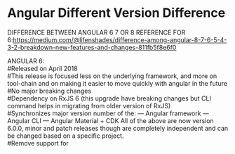 # Angular Different Version Difference

DIFFERENCE BETWEEN ANGULAR 6 7 OR 8
 REFERENCE FOR 6:https://medium.com/@lifenshades/difference-among-angular-8-7-6-5-4-3-2-breakdown-new-features-and-changes-811fb5f8e6f0
 
 ANGULAR 6:<br/>
#Released on April 2018<br/>
#This release is focused less on the underlying framework, and more on tool-chain and on making it easier to move quickly with angular in   the future<br/>
#No major breaking changes<br/>
#Dependency on RxJS 6 (this upgrade have breaking changes but CLI command helps in migrating from older version of RxJS)<br/>
#Synchronizes major version number of the:
  — Angular framework
  — Angular CLI
  — Angular Material + CDK
   All of the above are now version 6.0.0, minor and patch releases though are completely independent and can be changed based on a   specific project.<br/>
 #Remove support for <template> tag and “<ng-template>” should be used.<br/>
 #Registering provider: To register new service/provider, we import Service into module and then inject in provider array. e.g:<br/>
  
    // app.module.ts
    import {MyService} from './my-service';
    ...
    providers: [...MyService]
    ... 
 But after this upgrade you will be able to add providedIn property in injectable decorator. e.g:<br/>
 
  // MyService.ts
  @Injectable({ providedIn: 'root'})
  export class MyService{}
  <br/>
  #CLI Changes: Two new commands have been introduced
— ng update <package>
* Analyse package.json and recommend updates to your application
* 3rd parties can provide update scripts using schematics
* automatically update code for breaking changes
* staying update and low maintenance
— ng add
* add new capablities to your applicaiton
* e.g ng add @angular/material : behind the scene it add bit of necessary code and changes project where needed to add it the thing we just told it to add.
* Now adding things like angular material, progressive web app, service workers & angular elements to your existing ng application will be easy.
  <br/>
 #CLI + Material starter templates: Let angular create code snippet for your basic components. e.g:
— Material Sidenav
* ng generate @angular/material:material-nav — name=my-nav
Generate a starter template including a toolbar with app name and then the side navigation & it's also responsive
— Dashboard
* ng generate @angular/material:material-dashboard — name=my-dashboard
Generates Dynamic list of cards
— Datatable
* ng generate @angular/material:material-table — name=my-table
Generates Data Table with sorting, filtering & pagination
#It uses angular.json instead of .angular-cli.json<br/>
#Support for multiple projects: Now in angular.json we can add multiple projects<br/>
#initial release of Angular Elements which gives us ability to use our angular components in other environments like a Vue.js application. Its potential is truly amazing but unfortunately this release only works for angular application, we need to wait for next release to wrap out angular component into custom element and use it with framework like Vue.js<br/>
 
 # REFERENCE FOR 7:https://data-flair.training/blogs/angular-7-features/
 https://www.peerbits.com/blog/angular-7-features-and-updates.html
 
 URLSEGMENT->https://angular.io/api/router/UrlSegment
 DOBOOTSTRAP->https://angular.io/api/core/DoBootstrap
 
 # REFERENCE FOR 8:https://www.angularminds.com/blog/article/top-10-features-of-angular-8.html
 
#ANGULAR COMPONENT
 https://material.angular.io/components/paginator/overview
